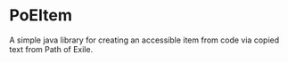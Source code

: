 # PoEItem
A simple java library for creating an accessible item from code via copied text from Path of Exile.
